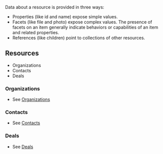 

Data about a resource is provided in three ways:

* Properties (like id and name) expose simple values.
* Facets (like file and photo) expose complex values. The presence of facets on an item generally indicate behaviors or capabilities of an item and related properties.
* References (like children) point to collections of other resources.


## Resources

* Organizations
* Contacts
* Deals

### Organizations
* See [Organizations](organization.md)

### Contacts
* See [Contacts](contacts.md)

### Deals
* See [Deals](deals.md)
